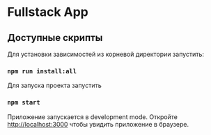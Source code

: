 # Fullstack App

## Доступные скрипты

Для установки зависимостей из корневой директории запустить:

### `npm run install:all`

Для запуска проекта запустить

### `npm start`

Приложение запускается в development mode.
Откройте [http://localhost:3000](http://localhost:3000) чтобы увидить приложение в браузере.